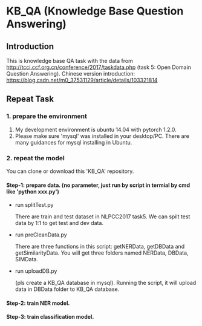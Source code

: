 # KB_QA (Knowledge Base Question Answering)

## Introduction
This is knowledge base QA task with the data from http://tcci.ccf.org.cn/conference/2017/taskdata.php (task 5: Open Domain Question Answering).
Chinese version introduction: https://blog.csdn.net/m0_37531129/article/details/103321814


## Repeat Task

### 1. prepare the environment 
1. My development environment is ubuntu 14.04 with pytorch 1.2.0.
2. Please make sure 'mysql' was installed in your desktop/PC. There are many guidances for mysql installing in Ubuntu.

### 2. repeat the model
You can clone or download this 'KB_QA' repository.

#### Step-1: prepare data. (no parameter, just run by script in termial by cmd like 'python xxx.py')
- run splitTest.py

    There are train and test dataset in NLPCC2017 task5. We can spilt test data by 1:1 to get test and dev data.
    
- run preCleanData.py 

    There are three functions in this script: getNERData, getDBData and getSimilarityData.
    You will get three folders named NERData, DBData, SIMData.
    
- run uploadDB.py

    (pls create a KB_QA database  in mysql).
    Running the script, it will upload data in DBData folder to KB_QA database.   

#### Step-2: train NER model.

#### Step-3: train classification model.





